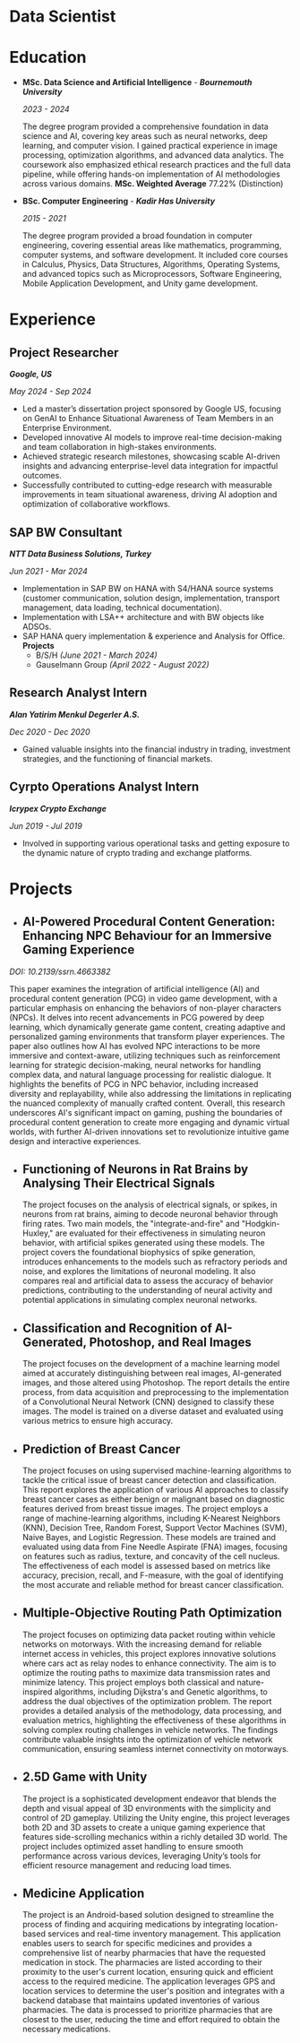 # Data Scientist

# Education
* **MSc. Data Science and Artificial Intelligence** - **_Bournemouth University_**

  *2023 - 2024*

  The degree program provided a comprehensive foundation in data science and AI,  covering key areas such as neural networks, deep learning, and computer          vision. I gained practical experience in image processing, optimization   algorithms, and advanced data analytics. The coursework also emphasized ethical research practices and the full data pipeline, while offering hands-on implementation of AI methodologies across various domains.
  **MSc. Weighted Average**
77.22% (Distinction)

* **BSc. Computer Engineering** - ***Kadir Has University***
 
    *2015 - 2021*

  The degree program provided a broad foundation in computer engineering, covering essential areas like mathematics, programming, computer systems, and software development. It included core courses in Calculus, Physics, Data Structures, Algorithms, Operating Systems, and advanced topics such as Microprocessors, Software Engineering, Mobile Application Development, and Unity game development.

# Experience
## Project Researcher
***Google, US***

*May 2024 - Sep 2024*

* Led a master’s dissertation project sponsored by Google US, focusing on GenAI to Enhance Situational Awareness of Team Members in an Enterprise Environment.
* Developed innovative AI models to improve real-time decision-making and team collaboration in high-stakes environments.
* Achieved strategic research milestones, showcasing scable AI-driven insights and advancing enterprise-level data integration for impactful outcomes.
*  Successfully contributed to cutting-edge research with measurable improvements in team situational awareness, driving AI adoption and optimization of collaborative workflows.

## SAP BW Consultant
***NTT Data Business Solutions, Turkey***

*Jun 2021 - Mar 2024*

* Implementation in SAP BW on HANA with S4/HANA source systems (customer communication, solution design, implementation, transport management, data loading, technical documentation).
* Implementation with LSA++ architecture and with BW objects like ADSOs.
* SAP HANA query implementation & experience and Analysis for Office.
**Projects**
  - B/S/H *(June 2021 - March 2024)*
  - Gauselmann Group *(April 2022 - August 2022)*

 ## Research Analyst Intern
 ***Alan Yatirim Menkul Degerler A.S.***
 
 *Dec 2020 - Dec 2020*

 * Gained valuable insights into the financial industry in trading, investment strategies, and the functioning of financial markets.

## Cyrpto Operations Analyst Intern
***Icrypex Crypto Exchange***

*Jun 2019 - Jul 2019*
* Involved in supporting various operational tasks and getting exposure to the dynamic nature of crypto trading and exchange platforms.

# Projects
* ## AI-Powered Procedural Content Generation: Enhancing NPC Behaviour for an Immersive Gaming Experience
*DOI: 10.2139/ssrn.4663382*

This paper examines the integration of artificial intelligence (AI) and procedural content generation (PCG) in video game development, with a particular emphasis on enhancing the behaviors of non-player characters (NPCs). It delves into recent advancements in PCG powered by deep learning, which dynamically generate game content, creating adaptive and personalized gaming environments that transform player experiences. The paper also outlines how AI has evolved NPC interactions to be more immersive and context-aware, utilizing techniques such as reinforcement learning for strategic decision-making, neural networks for handling complex data, and natural language processing for realistic dialogue. It highlights the benefits of PCG in NPC behavior, including increased diversity and replayability, while also addressing the limitations in replicating the nuanced complexity of manually crafted content. Overall, this research underscores AI's significant impact on gaming, pushing the boundaries of procedural content generation to create more engaging and dynamic virtual worlds, with further AI-driven innovations set to revolutionize intuitive game design and interactive experiences.

* ## Functioning of Neurons in Rat Brains by Analysing Their Electrical Signals
  The project focuses on the analysis of electrical signals, or spikes, in neurons from rat brains, aiming to decode neuronal behavior through firing rates. Two main models, the "integrate-and-fire" and "Hodgkin-Huxley," are evaluated for their effectiveness in simulating neuron behavior, with artificial spikes generated using these models. The project covers the foundational biophysics of spike generation, introduces enhancements to the models such as refractory periods and noise, and explores the limitations of neuronal modeling. It also compares real and artificial data to assess the accuracy of behavior predictions, contributing to the understanding of neural activity and potential applications in simulating complex neuronal networks.

* ## Classification and Recognition of AI-Generated, Photoshop, and Real Images
  The project focuses on the development of a machine learning model aimed at accurately distinguishing between real images, AI-generated images, and those altered using Photoshop. The report details the entire process, from data acquisition and preprocessing to the implementation of a Convolutional Neural Network (CNN) designed to classify these images. The model is trained on a diverse dataset and evaluated using various metrics to ensure high accuracy.

* ## Prediction of Breast Cancer
  The project focuses on using supervised machine-learning algorithms to tackle the critical issue of breast cancer detection and classification. This report explores the application of various AI approaches to classify breast cancer cases as either benign or malignant based on diagnostic features derived from breast tissue images. The project employs a range of machine-learning algorithms, including K-Nearest Neighbors (KNN), Decision Tree, Random Forest, Support Vector Machines (SVM), Naive Bayes, and Logistic Regression. These models are trained and evaluated using data from Fine Needle Aspirate (FNA) images, focusing on features such as radius, texture, and concavity of the cell nucleus. The effectiveness of each model is assessed based on metrics like accuracy, precision, recall, and F-measure, with the goal of identifying the most accurate and reliable method for breast cancer classification.

* ## Multiple-Objective Routing Path Optimization
  The project focuses on optimizing data packet routing within vehicle networks on motorways. With the increasing demand for reliable internet access in vehicles, this project explores innovative solutions where cars act as relay nodes to enhance connectivity. The aim is to optimize the routing paths to maximize data transmission rates and minimize latency. This project employs both classical and nature-inspired algorithms, including Dijkstra's and Genetic algorithms, to address the dual objectives of the optimization problem. The report provides a detailed analysis of the methodology, data processing, and evaluation metrics, highlighting the effectiveness of these algorithms in solving complex routing challenges in vehicle networks. The findings contribute valuable insights into the optimization of vehicle network communication, ensuring seamless internet connectivity on motorways.

* ## 2.5D Game with Unity
  The project is a sophisticated development endeavor that blends the depth and visual appeal of 3D environments with the simplicity and control of 2D gameplay. Utilizing the Unity engine, this project leverages both 2D and 3D assets to create a unique gaming experience that features side-scrolling mechanics within a richly detailed 3D world.  The project includes optimized asset handling to ensure smooth performance across various devices, leveraging Unity’s tools for efficient resource management and reducing load times.

* ## Medicine Application
  The project is an Android-based solution designed to streamline the process of finding and acquiring medications by integrating location-based services and real-time inventory management. This application enables users to search for specific medicines and provides a comprehensive list of nearby pharmacies that have the requested medication in stock. The pharmacies are listed according to their proximity to the user's current location, ensuring quick and efficient access to the required medicine. The application leverages GPS and location services to determine the user's position and integrates with a backend database that maintains updated inventories of various pharmacies. The data is processed to prioritize pharmacies that are closest to the user, reducing the time and effort required to obtain the necessary medications.
